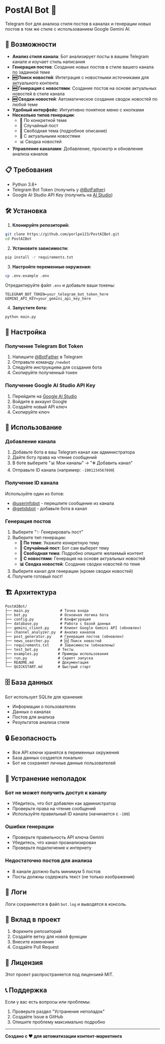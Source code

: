 # PostAI Bot 🤖

Telegram бот для анализа стиля постов в каналах и генерации новых постов в том же стиле с использованием Google Gemini AI.

## 🚀 Возможности

- **Анализ стиля канала**: Бот анализирует посты в вашем Telegram канале и изучает стиль написания
- **Генерация постов**: Создание новых постов в стиле вашего канала по заданной теме
- **🆕 Поиск новостей**: Интеграция с новостными источниками для актуального контента
- **🆕 Генерация с новостями**: Создание постов на основе актуальных новостей в стиле канала
- **🆕 Сводки новостей**: Автоматическое создание сводок новостей по любой теме
- **Удобный интерфейс**: Интуитивно понятное меню с кнопками
- **Несколько типов генерации**:
  - 🎯 По конкретной теме
  - 🎲 Случайный пост
  - 📝 Свободная тема (подробное описание)
  - 📰 С актуальными новостями
  - 📊 Сводка новостей
- **Управление каналами**: Добавление, просмотр и обновление анализа каналов

## 📋 Требования

- Python 3.8+
- Telegram Bot Token (получить у [@BotFather](https://t.me/BotFather))
- Google AI Studio API Key (получить на [AI Studio](https://aistudio.google.com/))

## 🛠 Установка

1. **Клонируйте репозиторий:**
```bash
git clone https://github.com/porlpe123/PostAIBot.git
cd PostAIBot
```

2. **Установите зависимости:**
```bash
pip install -r requirements.txt
```

3. **Настройте переменные окружения:**
```bash
cp .env.example .env
```

Отредактируйте файл `.env` и добавьте ваши токены:
```env
TELEGRAM_BOT_TOKEN=your_telegram_bot_token_here
GEMINI_API_KEY=your_gemini_api_key_here
```

4. **Запустите бота:**
```bash
python main.py
```

## 🔧 Настройка

### Получение Telegram Bot Token

1. Напишите [@BotFather](https://t.me/BotFather) в Telegram
2. Отправьте команду `/newbot`
3. Следуйте инструкциям для создания бота
4. Скопируйте полученный токен

### Получение Google AI Studio API Key

1. Перейдите на [Google AI Studio](https://aistudio.google.com/)
2. Войдите в аккаунт Google
3. Создайте новый API ключ
4. Скопируйте ключ

## 📖 Использование

### Добавление канала

1. Добавьте бота в ваш Telegram канал как администратора
2. Дайте боту права на чтение сообщений
3. В боте выберите "📊 Мои каналы" → "➕ Добавить канал"
4. Отправьте ID канала (например: `-1001234567890`)

### Получение ID канала

Используйте один из ботов:
- [@userinfobot](https://t.me/userinfobot) - перешлите сообщение из канала
- [@getidsbot](https://t.me/getidsbot) - добавьте бота в канал

### Генерация постов

1. Выберите "✨ Генерировать пост"
2. Выберите тип генерации:
   - **🎯 По теме**: Укажите конкретную тему
   - **🎲 Случайный пост**: Бот сам выберет тему
   - **📝 Свободная тема**: Подробно опишите желаемый контент
   - **📰 С новостями**: Генерация на основе актуальных новостей
   - **📊 Сводка новостей**: Создание сводки новостей по теме
3. Выберите канал для генерации (кроме сводки новостей)
4. Получите готовый пост!

## 🏗 Архитектура

```
PostAIBot/
├── main.py              # Точка входа
├── bot.py               # Основная логика бота
├── config.py            # Конфигурация
├── database.py          # Работа с базой данных
├── gemini_client.py     # Клиент Google Gemini API (обновлен)
├── channel_analyzer.py  # Анализ каналов
├── post_generator.py    # Генерация постов (обновлен)
├── news_searcher.py     # 🆕 Поиск новостей
├── requirements.txt     # Зависимости (обновлены)
├── test_bot.py         # Тесты
├── examples.py         # Примеры использования
├── run.py              # Скрипт запуска
├── README.md           # Документация
└── QUICKSTART.md       # Быстрый старт
```

## 🗄 База данных

Бот использует SQLite для хранения:
- Информации о пользователях
- Данных о каналах
- Постов для анализа
- Результатов анализа стиля

## 🔒 Безопасность

- Все API ключи хранятся в переменных окружения
- База данных создается локально
- Бот не сохраняет личные данные пользователей

## 🐛 Устранение неполадок

### Бот не может получить доступ к каналу
- Убедитесь, что бот добавлен как администратор
- Проверьте права на чтение сообщений
- Используйте правильный ID канала (начинается с `-100`)

### Ошибки генерации
- Проверьте правильность API ключа Gemini
- Убедитесь, что канал проанализирован
- Проверьте подключение к интернету

### Недостаточно постов для анализа
- В канале должно быть минимум 5 постов
- Посты должны содержать текст (не только изображения)

## 📝 Логи

Логи сохраняются в файл `bot.log` и выводятся в консоль.

## 🤝 Вклад в проект

1. Форкните репозиторий
2. Создайте ветку для новой функции
3. Внесите изменения
4. Создайте Pull Request

## 📄 Лицензия

Этот проект распространяется под лицензией MIT.

## 📞 Поддержка

Если у вас есть вопросы или проблемы:
1. Проверьте раздел "Устранение неполадок"
2. Создайте Issue в GitHub
3. Опишите проблему максимально подробно

---

**Создано с ❤️ для автоматизации контент-маркетинга**
